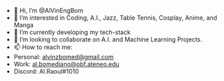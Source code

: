 - 👋 Hi, I’m @AlVinEngBom
- 👀 I’m interested in Coding, A.I., Jazz, Table Tennis, Cosplay, Anime, and Manga
- 🌱 I’m currently developing my tech-stack
- 💞️ I’m looking to collaborate on A.I. and Machine Learning Projects.
- 📫 How to reach me:
- Personal: alvinzbomed@gmail.com
- Work: al.bomediano@obf.ateneo.edu
- Discord: Al.Raoul#1010

<!---
AlVinEngBom/AlVinEngBom is a ✨ special ✨ repository because its `README.md` (this file) appears on your GitHub profile.
You can click the Preview link to take a look at your changes.
--->
